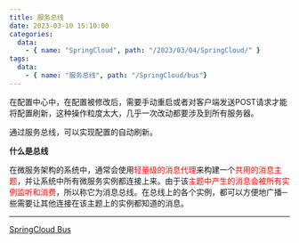 ```yaml
---
title: 服务总线
date: 2023-03-10 15:10:00
categories:
  data:
    - { name: "SpringCloud", path: "/2023/03/04/SpringCloud/" }
tags:
  data:
    - { name: "服务总线", path: "/SpringCloud/bus"}
---
```


在配置中心中，在配置被修改后，需要手动重启或者对客户端发送POST请求才能将配置刷新，这种操作粒度太大，几乎一次改动都要涉及到所有服务器。

通过服务总线，可以实现配置的自动刷新。

**什么是总线**

​	在微服务架构的系统中，通常会使用<font color=red>轻量级的消息代理</font>来构建一个<font color=red>共用的消息主题</font>，并让系统中所有微服务实例都连接上来。由于该<font color=red>主题中产生的消息会被所有实例监听和消费</font>，所以称它为消息总线。在总线上的各个实例，都可以方便地广播─些需要让其他连接在该主题上的实例都知道的消息。

---

[SpringCloud Bus](springcloud-bus)

